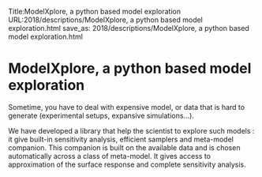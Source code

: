 Title:ModelXplore, a python based model exploration
URL:2018/descriptions/ModelXplore, a python based model exploration.html
save_as: 2018/descriptions/ModelXplore, a python based model exploration.html



# ModelXplore, a python based model exploration
Sometime, you have to deal with expensive model, or data that is hard to generate (experimental setups, expansive simulations...).

We have developed a library that help the scientist to explore such models : it give built-in sensitivity analysis, efficient samplers and meta-model companion. This companion is built on the available data and is chosen automatically across a class of meta-model. It gives access to approximation of the surface response and complete sensitivity analysis.